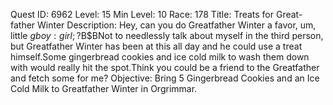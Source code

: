 Quest ID: 6962
Level: 15
Min Level: 10
Race: 178
Title: Treats for Great-father Winter
Description: Hey, can you do Greatfather Winter a favor, um, little $g boy : girl;?$B$BNot to needlessly talk about myself in the third person, but Greatfather Winter has been at this all day and he could use a treat himself.Some gingerbread cookies and ice cold milk to wash them down with would really hit the spot.Think you could be a friend to the Greatfather and fetch some for me?
Objective: Bring 5 Gingerbread Cookies and an Ice Cold Milk to Greatfather Winter in Orgrimmar.
